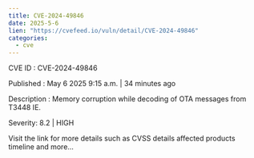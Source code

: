 ```yaml
---
title: CVE-2024-49846
date: 2025-5-6
lien: "https://cvefeed.io/vuln/detail/CVE-2024-49846"
categories:
  - cve
---
```


CVE ID : CVE-2024-49846

Published :  May 6
2025
9:15 a.m. | 34 minutes ago

Description : Memory corruption while decoding of OTA messages from T3448 IE.

Severity: 8.2 | HIGH

Visit the link for more details
such as CVSS details
affected products
timeline
and more...
